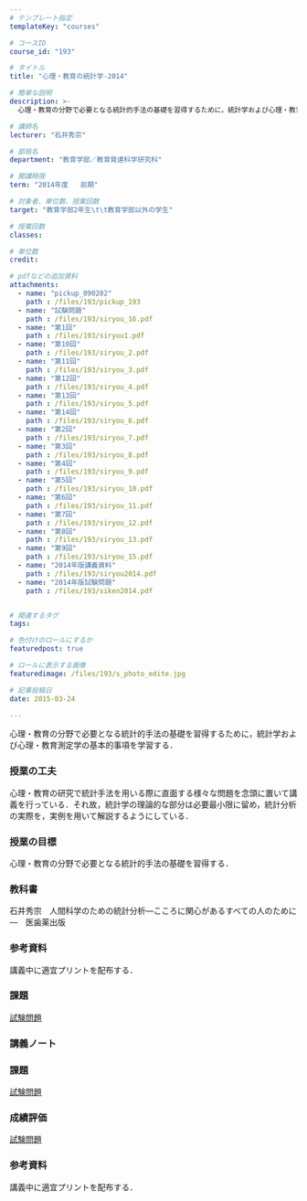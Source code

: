 ```yaml
---
# テンプレート指定
templateKey: "courses"

# コースID
course_id: "193"

# タイトル
title: "心理・教育の統計学-2014"

# 簡単な説明
description: >-
  心理・教育の分野で必要となる統計的手法の基礎を習得するために，統計学および心理・教育測定学の基本的事項を学習する．...

# 講師名
lecturer: "石井秀宗"

# 部局名
department: "教育学部／教育発達科学研究科"

# 開講時限
term: "2014年度	前期"

# 対象者、単位数、授業回数
target: "教育学部2年生\t\t教育学部以外の学生"

# 授業回数
classes: 

# 単位数
credit: 

# pdfなどの追加資料
attachments: 
  - name: "pickup_090202" 
    path : /files/193/pickup_193
  - name: "試験問題" 
    path : /files/193/siryou_16.pdf
  - name: "第1回" 
    path : /files/193/siryou1.pdf
  - name: "第10回" 
    path : /files/193/siryou_2.pdf
  - name: "第11回" 
    path : /files/193/siryou_3.pdf
  - name: "第12回" 
    path : /files/193/siryou_4.pdf
  - name: "第13回" 
    path : /files/193/siryou_5.pdf
  - name: "第14回" 
    path : /files/193/siryou_6.pdf
  - name: "第2回" 
    path : /files/193/siryou_7.pdf
  - name: "第3回" 
    path : /files/193/siryou_8.pdf
  - name: "第4回" 
    path : /files/193/siryou_9.pdf
  - name: "第5回" 
    path : /files/193/siryou_10.pdf
  - name: "第6回" 
    path : /files/193/siryou_11.pdf
  - name: "第7回" 
    path : /files/193/siryou_12.pdf
  - name: "第8回" 
    path : /files/193/siryou_13.pdf
  - name: "第9回" 
    path : /files/193/siryou_15.pdf
  - name: "2014年版講義資料" 
    path : /files/193/siryou2014.pdf
  - name: "2014年版試験問題" 
    path : /files/193/siken2014.pdf


# 関連するタグ
tags:

# 色付けのロールにするか
featuredpost: true

# ロールに表示する画像
featuredimage: /files/193/s_photo_edite.jpg

# 記事投稿日
date: 2015-03-24

---
```

心理・教育の分野で必要となる統計的手法の基礎を習得するために，統計学および心理・教育測定学の基本的事項を学習する．
### 授業の工夫

心理・教育の研究で統計手法を用いる際に直面する様々な問題を念頭に置いて講義を行っている．それ故，統計学の理論的な部分は必要最小限に留め，統計分析の実際を，実例を用いて解説するようにしている．

### 授業の目標

心理・教育の分野で必要となる統計的手法の基礎を習得する．

### 教科書

石井秀宗　人間科学のための統計分析—こころに関心があるすべての人のために—　医歯薬出版

### 参考資料

講義中に適宜プリントを配布する．

### 課題


[試験問題](/files/193/siken2014.pdf) 

### 講義ノート


[](/files/193/siryou2014.pdf) 
### 課題


[試験問題](/files/193/siken2014.pdf) 
### 成績評価


[試験問題](/files/193/siken2014.pdf) 
### 参考資料

講義中に適宜プリントを配布する．
